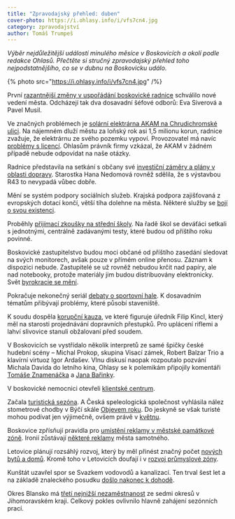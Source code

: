 ```yaml
---
title: "Zpravodajský přehled: duben"
cover-photo: https://i.ohlasy.info/i/vfs7cn4.jpg
category: zpravodajství
author: Tomáš Trumpeš
---
```


*Výběr nejdůležitější událostí minulého měsíce v Boskovicích a okolí podle redakce Ohlasů. Přečtěte si stručný zpravodajský přehled toho nejpodstatnějšího, co se v dubnu na Boskovicku událo.*

{% photo src="https://i.ohlasy.info/i/vfs7cn4.jpg" /%}

První [razantnější změny v uspořádání boskovické radnice](/clanky/2015/04/personalni-zmeny-radnice.html) schválilo nové vedení města. Odcházejí tak dva dosavadní šéfové odborů: Eva Siverová a Pavel Musil.

Ve značných problémech je [solární elektrárna AKAM na Chrudichromské ulici](/clanky/2015/04/solarni-elektrarna.html). Na nájemném dluží městu za loňský rok asi 1,5 milionu korun, radnice zvažuje, že elektrárnu ze svého pozemku vypoví. Provozovatel má navíc [problémy s licencí](/clanky/2015/04/solarni-licence.html). Ohlasům právník firmy vzkázal, že AKAM v žádném případě nebude odpovídat na naše otázky.

Radnice představila na setkání s občany své [investiční záměry a plány v oblasti dopravy](/clanky/2015/04/investice-a-doprava.html). Starostka Hana Nedomová rovněž sdělila, že s výstavbou R43 to nevypadá vůbec dobře.

Mění se systém podpory sociálních služeb. Krajská podpora zajišťovaná z evropských dotací  končí, větší tíha dolehne na města. Některé služby se [bojí o svou existenci](http://blanensky.denik.cz/zpravy_region/nektere-socialni-sluzby-nedostanou-od-mest-a-obci-penize-20150420.html).

Proběhly [přijímací zkoušky na střední školy](/clanky/2015/03/prihlasky-na-stredni.html). Na řadě škol se deváťáci setkali s jednotnými, centrálně zadávanými testy, které budou od příštího roku povinné.

Boskovické zastupitelstvo budou moci občané od příštího zasedání sledovat na svých monitorech, avšak pouze v přímém online přenosu. Záznam k dispozici nebude. Zastupitelé se už rovněž nebudou krčit nad papíry, ale nad notebooky, protože materiály jim budou distribuovány elektronicky. Svět [byrokracie se mění](/clanky/2015/04/komunikace-byrokracie.html).

Pokračuje nekonečný seriál [debaty o sportovní hale](/clanky/2015/04/staveniste-haly.html). K dosavadním tématům přibývají problémy, které působí staveniště.

K soudu dospěla [korupční kauza](http://www.zrcadlo.net/clanky/Boskovicky-urednik-Kincl-mel-jako-uplatek-dostat-rifle-a-slivovici-1625/), ve které figuruje úředník Filip Kincl, který měl na starosti projednávání dopravních přestupků. Pro uplácení riflemi a lahví slivovice stanuli obžalovaní před soudem.

V Boskovicích se vystřídalo několik interpretů ze samé špičky české hudební scény – Michal Prokop, skupina Visací zámek, Robert Balzar Trio a klavírní virtuoz Igor Ardašev. Vlnu diskusí naopak rozpoutalo pozvání Michala Davida do letního kina, Ohlasy se k polemikám připojily komentáři [Tomáše Znamenáčka](/clanky/2015/04/podpora-kultury.html) a [Jana Bařinky](/clanky/2015/04/michal-david-za-hranici.html).

V boskovické nemocnici otevřeli [klientské centrum](http://boskovice.cz/nemocnice-otevrela-nove-klientske-centrum/d-25706/p1=1019).

Začala [turistická sezóna](http://boskovice.cz/boskovice-zahajily-turistickou-sezonu/d-25402/p1=1019). A Česká speleologická společnost vyhlásila nález stometrové chodby v Býčí skále [Objevem roku](http://www.zrcadlo.net/clanky/Nalez-stometrove-chodby-v-Byci-skale-je-objevem-roku-2014-1660/). Do jeskyně se však turisté mohou podívat jen výjimečně, ovšem právě v [květnu](http://www.byciskala.cz/MaRS/index.php?show=clanek&id=555).

Boskovice zpřísňují pravidla pro [umístění reklamy v městské památkové zóně](http://blanensky.denik.cz/zpravy_region/boskovicka-radnice-zprisnila-pravidla-reklamy-20150407.html). Ironií zůstávají [některé reklamy](https://www.facebook.com/tomas.trumpes/posts/10204547119697846) města samotného.

Letovice plánují rozsáhlý rozvoj, který by měl přinést značný počet [nových bytů a domů](http://blanensky.denik.cz/zpravy_region/rozvoj-letovic-studie-pocita-s-desitkami-novych-domu-a-bytu-20150427.html). Kromě toho v Letovicích doufají i v [rozvoj průmyslové zóny](http://blanensky.denik.cz/zpravy_region/prumyslova-zona-v-letovicich-se-rozroste-20150424.html).

Kunštát uzavřel spor se Svazkem vodovodů a kanalizací. Ten trval šest let a na základě znaleckého posudku [došlo nakonec k dohodě](http://blanensky.denik.cz/zpravy_region/milionove-spory-mezi-kunstatem-a-svazkem-jsou-u-konce-20150422.html). 

Okres Blansko má [třetí nejnižší nezaměstnanost](http://www.zrcadlo.net/clanky/Okres-Blansko-ma-treti-nejnizsi-nezamestnanost-na-jizni-Morave-1604/) ze sedmi okresů v Jihomoravském kraji. Celkový pokles ovlivnilo hlavně zahájení sezónních prací.
